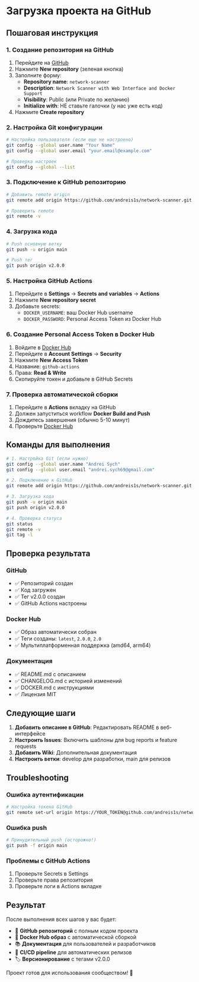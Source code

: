 # Загрузка проекта на GitHub

## Пошаговая инструкция

### 1. Создание репозитория на GitHub

1. Перейдите на [GitHub](https://github.com)
2. Нажмите **New repository** (зеленая кнопка)
3. Заполните форму:
   - **Repository name**: `network-scanner`
   - **Description**: `Network Scanner with Web Interface and Docker Support`
   - **Visibility**: Public (или Private по желанию)
   - **Initialize with**: НЕ ставьте галочки (у нас уже есть код)
4. Нажмите **Create repository**

### 2. Настройка Git конфигурации

```bash
# Настройка пользователя (если еще не настроено)
git config --global user.name "Your Name"
git config --global user.email "your.email@example.com"

# Проверка настроек
git config --global --list
```

### 3. Подключение к GitHub репозиторию

```bash
# Добавить remote origin
git remote add origin https://github.com/andreis1s/network-scanner.git

# Проверить remote
git remote -v
```

### 4. Загрузка кода

```bash
# Push основную ветку
git push -u origin main

# Push тег
git push origin v2.0.0
```

### 5. Настройка GitHub Actions

1. Перейдите в **Settings** → **Secrets and variables** → **Actions**
2. Нажмите **New repository secret**
3. Добавьте secrets:
   - `DOCKER_USERNAME`: ваш Docker Hub username
   - `DOCKER_PASSWORD`: Personal Access Token из Docker Hub

### 6. Создание Personal Access Token в Docker Hub

1. Войдите в [Docker Hub](https://hub.docker.com)
2. Перейдите в **Account Settings** → **Security**
3. Нажмите **New Access Token**
4. Название: `github-actions`
5. Права: **Read & Write**
6. Скопируйте токен и добавьте в GitHub Secrets

### 7. Проверка автоматической сборки

1. Перейдите в **Actions** вкладку на GitHub
2. Должен запуститься workflow **Docker Build and Push**
3. Дождитесь завершения (обычно 5-10 минут)
4. Проверьте [Docker Hub](https://hub.docker.com/r/andreis1s/net_scan)

## Команды для выполнения

```bash
# 1. Настройка Git (если нужно)
git config --global user.name "Andrei Sych"
git config --global user.email "andrei.sych69@gmail.com"

# 2. Подключение к GitHub
git remote add origin https://github.com/andreis1s/network-scanner.git

# 3. Загрузка кода
git push -u origin main
git push origin v2.0.0

# 4. Проверка статуса
git status
git remote -v
git tag -l
```

## Проверка результата

### GitHub
- ✅ Репозиторий создан
- ✅ Код загружен
- ✅ Тег v2.0.0 создан
- ✅ GitHub Actions настроены

### Docker Hub
- ✅ Образ автоматически собран
- ✅ Теги созданы: `latest`, `2.0.0`, `2.0`
- ✅ Мультиплатформенная поддержка (amd64, arm64)

### Документация
- ✅ README.md с описанием
- ✅ CHANGELOG.md с историей изменений
- ✅ DOCKER.md с инструкциями
- ✅ Лицензия MIT

## Следующие шаги

1. **Добавить описание в GitHub**: Редактировать README в веб-интерфейсе
2. **Настроить Issues**: Включить шаблоны для bug reports и feature requests
3. **Добавить Wiki**: Дополнительная документация
4. **Настроить ветки**: develop для разработки, main для релизов

## Troubleshooting

### Ошибка аутентификации
```bash
# Настройка токена GitHub
git remote set-url origin https://YOUR_TOKEN@github.com/andreis1s/network-scanner.git
```

### Ошибка push
```bash
# Принудительный push (осторожно!)
git push -f origin main
```

### Проблемы с GitHub Actions
1. Проверьте Secrets в Settings
2. Проверьте права репозитория
3. Проверьте логи в Actions вкладке

## Результат

После выполнения всех шагов у вас будет:

- 🚀 **GitHub репозиторий** с полным кодом проекта
- 🐳 **Docker Hub образ** с автоматической сборкой
- 📚 **Документация** для пользователей и разработчиков
- 🔄 **CI/CD pipeline** для автоматических релизов
- 🏷️ **Версионирование** с тегами v2.0.0

Проект готов для использования сообществом! 🎉
